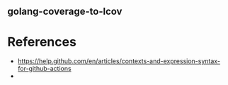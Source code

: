 ## golang-coverage-to-lcov

# References
* https://help.github.com/en/articles/contexts-and-expression-syntax-for-github-actions
*

